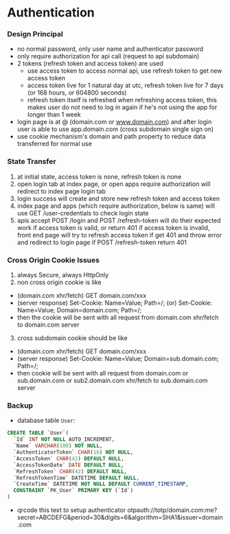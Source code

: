 # Authentication

### Design Principal

- no normal password, only user name and authenticator password
- only require authorization for api call (request to api subdomain)
- 2 tokens (refresh token and access token) are used
  - use access token to access normal api, use refresh token to get new access token
  - access token live for 1 natural day at utc, refresh token live for 7 days (or 168 hours, or 604800 seconds)
  - refresh token itself is refreshed when refreshing access token, this makes user do not need to log in again
    if he's not using the app for longer than 1 week
- login page is at @ (domain.com or www.domain.com) and 
  after login user is able to use app.domain.com (cross subdomain single sign on)
- use cookie mechanism's domain and path property to reduce data transferred for normal use

### State Transfer

1. at initial state, access token is none, refresh token is none
2. open login tab at index page, or open apps require authorization will redirect to index page login tab
3. login success will create and store new refresh token and access token
4. index page and apps (which require authorization, below is same) will use GET /user-credentials to check login state
5. apis accept POST /login and POST /refresh-token will do their expected work if access token is valid, 
   or return 401 if access token is invalid, front end page will try to refresh access token if get 401 and 
   throw error and redirect to login page if POST /refresh-token return 401

### Cross Origin Cookie Issues

1. always Secure, always HttpOnly
2. non cross origin cookie is like
  - (domain.com xhr/fetch) GET domain.com/xxx
  - (server response) Set-Cookie: Name=Value; Path=/; (or) Set-Cookie: Name=Value; Domain=domain.com; Path=/;
  - then the cookie will be sent with all request from domain.com xhr/fetch to domain.com server
3. cross subdomain cookie should be like
  - (domain.com xhr/fetch) GET domain.com/xxx
  - (server response) Set-Cookie: Name=Value; Domain=sub.domain.com; Path=/;
  - then cookie will be sent with all request from domain.com or sub.domain.com or sub2.domain.com xhr/fetch to sub.domain.com server

### Backup

- database table `User`: 

```sql
CREATE TABLE `User`(
  `Id` INT NOT NULL AUTO_INCREMENT,
  `Name` VARCHAR(100) NOT NULL,
  `AuthenticatorToken` CHAR(16) NOT NULL,
  `AccessToken` CHAR(42) DEFAULT NULL,
  `AccessTokenDate` DATE DEFAULT NULL,
  `RefreshToken` CHAR(42) DEFAULT NULL,
  `RefreshTokenTime` DATETIME DEFAULT NULL,
  `CreateTime` DATETIME NOT NULL DEFAULT CURRENT_TIMESTAMP,
  CONSTRAINT `PK_User` PRIMARY KEY (`Id`)
)
```

- qrcode this text to setup authenticator
otpauth://totp/domain.com:me?secret=ABCDEFG&period=30&digits=6&algorithm=SHA1&issuer=domain.com
